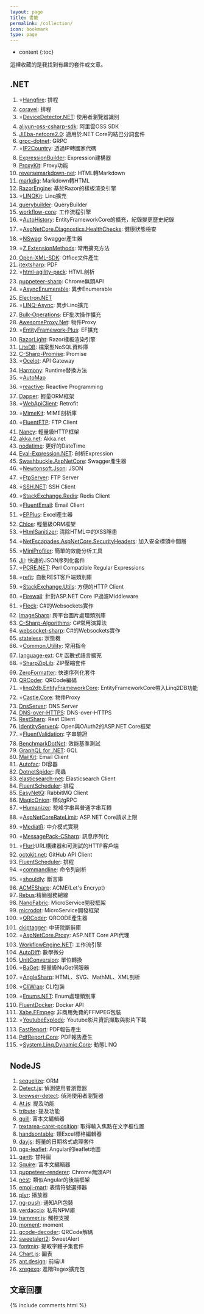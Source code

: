 ```yaml
---
layout: page
title: 書籤
permalink: /collection/
icon: bookmark
type: page
---
```


* content
{:toc}

這裡收藏的是我找到有趣的套件或文章。

## .NET
1. ⭐[Hangfire](https://github.com/HangfireIO/Hangfire): 排程
2. [coravel](https://github.com/jamesmh/coravel): 排程
3. ⭐[DeviceDetector.NET](https://github.com/totpero/DeviceDetector.NET): 使用者瀏覽器識別
4. [aliyun-oss-csharp-sdk](https://github.com/aliyun/aliyun-oss-csharp-sdk): 阿里雲OSS SDK
5. [JIEba-netcore2.0](https://github.com/SilentCC/JIEba-netcore2.0): 適用於.NET Core的結巴分詞套件
6. [grpc-dotnet](https://github.com/grpc/grpc-dotnet): GRPC
7. ⭐[IP2Country](https://github.com/RobThree/IP2Country): 透過IP轉國家代碼
8. [ExpressionBuilder](https://github.com/dbelmont/ExpressionBuilder): Expression建構器
9. [ProxyKit](https://github.com/damianh/ProxyKit): Proxy功能
10. [reversemarkdown-net](https://github.com/mysticmind/reversemarkdown-net): HTML轉Markdown
11. [markdig](https://github.com/lunet-io/markdig): Markdown轉HTML
12. [RazorEngine](https://github.com/Antaris/RazorEngine): 基於Razor的樣板渲染引擎
13. ⭐[LINQKit](https://github.com/scottksmith95/LINQKit): Linq擴充
14. [querybuilder](https://github.com/sqlkata/querybuilder): QueryBuilder
15. [workflow-core](https://github.com/danielgerlag/workflow-core): 工作流程引擎
16. ⭐[AutoHistory](https://github.com/Arch/AutoHistory): EntityFrameworkCore的擴充，紀錄變更歷史紀錄
17. ⭐[AspNetCore.Diagnostics.HealthChecks](https://github.com/Xabaril/AspNetCore.Diagnostics.HealthChecks): 健康狀態檢查
18. ⭐[NSwag](https://github.com/RicoSuter/NSwag): Swagger產生器
19. ⭐[Z.ExtensionMethods](https://github.com/zzzprojects/Z.ExtensionMethods): 常用擴充方法
20. [Open-XML-SDK](https://github.com/OfficeDev/Open-XML-SDK): Office文件產生
21. [itextsharp](https://github.com/itext/itextsharp): PDF
22. ⭐[html-agility-pack](https://github.com/zzzprojects/html-agility-pack): HTML剖析
23. [puppeteer-sharp](https://github.com/kblok/puppeteer-sharp): Chrome無頭API
24. ⭐[AsyncEnumerable](https://github.com/Dasync/AsyncEnumerable): 異步Enumerable
25. [Electron.NET](https://github.com/ElectronNET/Electron.NET)
26. ⭐[LINQ-Async](https://github.com/zzzprojects/LINQ-Async): 異步Linq擴充
27. [Bulk-Operations](https://github.com/zzzprojects/Bulk-Operations): EF批次操作擴充
28. [AwesomeProxy.Net](https://github.com/isdaniel/AwesomeProxy.Net): 物件Proxy
29. ⭐[EntityFramework-Plus](https://github.com/zzzprojects/EntityFramework-Plus): EF擴充
30. [RazorLight](https://github.com/toddams/RazorLight): Razor樣板渲染引擎
31. [LiteDB](https://github.com/mbdavid/LiteDB): 檔案型NoSQL資料庫
32. [C-Sharp-Promise](https://github.com/Real-Serious-Games/C-Sharp-Promise): Promise
33. ⭐[Ocelot](https://github.com/ThreeMammals/Ocelot): API Gateway
34. [Harmony](https://github.com/pardeike/Harmony): Runtime替換方法
35. ⭐[AutoMap](https://github.com/AutoMapper/AutoMapper)
36. ⭐[reactive](https://github.com/dotnet/reactive): Reactive Programming
37. [Dapper](https://github.com/StackExchange/Dapper): 輕量ORM框架
38. ⭐[WebApiClient](https://github.com/dotnetcore/WebApiClient): Retrofit
39. ⭐[MimeKit](https://github.com/jstedfast/MimeKit): MIME剖析庫
40. ⭐[FluentFTP](https://github.com/robinrodricks/FluentFTP): FTP Client
41. [Nancy](https://github.com/NancyFx/Nancy): 輕量級HTTP框架
42. [akka.net](https://github.com/akkadotnet/akka.net): Akka.net
43. [nodatime](https://github.com/nodatime/nodatime): 更好的DateTime
44. [Eval-Expression.NET](https://github.com/zzzprojects/Eval-Expression.NET): 剖析Expression
45. [Swashbuckle.AspNetCore](https://github.com/domaindrivendev/Swashbuckle.AspNetCore): Swagger產生器
46. ⭐[Newtonsoft.Json](https://github.com/JamesNK/Newtonsoft.Json): JSON
47. ⭐[FtpServer](https://github.com/FubarDevelopment/FtpServer): FTP Server
48. ⭐[SSH.NET](https://github.com/sshnet/SSH.NET): SSH Client
49. ⭐[StackExchange.Redis](https://github.com/StackExchange/StackExchange.Redis): Redis Client
50. ⭐[FluentEmail](https://github.com/lukencode/FluentEmail): Email Client
51. ⭐[EPPlus](https://github.com/JanKallman/EPPlus): Excel產生器
52. [Chloe](https://github.com/shuxinqin/Chloe): 輕量級ORM框架
53. ⭐[HtmlSanitizer](https://github.com/mganss/HtmlSanitizer): 清除HTML中的XSS隱患
54. ⭐[NetEscapades.AspNetCore.SecurityHeaders](https://github.com/andrewlock/NetEscapades.AspNetCore.SecurityHeaders): 加入安全標頭中間層
55. ⭐[MiniProfiler](https://github.com/MiniProfiler/dotnet): 簡單的效能分析工具
56. [Jil](https://github.com/kevin-montrose/Jil): 快速的JSON序列化套件
57. ⭐[PCRE.NET](https://github.com/ltrzesniewski/pcre-net): Perl Compatible Regular Expressions
58. ⭐[refit](https://github.com/reactiveui/refit): 自動REST客戶端類別庫
59. ⭐[StackExchange.Utils](https://github.com/StackExchange/StackExchange.Utils): 方便的HTTP Client
60. ⭐[Firewall](https://github.com/dustinmoris/Firewall): 針對ASP.NET Core IP過濾Middleware
61. ⭐[Fleck](https://github.com/statianzo/Fleck): C#的Websockets實作
62. [ImageSharp](https://github.com/SixLabors/ImageSharp): 跨平台圖片處理類別庫
63. [C-Sharp-Algorithms](https://github.com/aalhour/C-Sharp-Algorithms): C#常用演算法
64. [websocket-sharp](https://github.com/sta/websocket-sharp): C#的Websockets實作
65. [stateless](https://github.com/dotnet-state-machine/stateless): 狀態機
66. ⭐[Common.Utility](https://github.com/Jimmey-Jiang/Common.Utility): 常用指令
67. [language-ext](https://github.com/louthy/language-ext): C# 函數式語言擴充
68. ⭐[SharpZipLib](https://github.com/icsharpcode/SharpZipLib): ZIP壓縮套件
69. [ZeroFormatter](https://github.com/neuecc/ZeroFormatter): 快速序列化套件
70. [QRCoder](https://github.com/codebude/QRCoder): QRCode編碼
71. ⭐[linq2db.EntityFrameworkCore](https://github.com/linq2db/linq2db.EntityFrameworkCore): EntityFrameworkCore帶入Linq2DB功能
72. ⭐[Castle.Core](https://github.com/castleproject/Core): 物件Proxy
73. [DnsServer](https://github.com/TechnitiumSoftware/DnsServer): DNS Server
74. [DNS-over-HTTPS](https://github.com/TechnitiumSoftware/DNS-over-HTTPS): DNS-over-HTTPS
75. [RestSharp](https://github.com/restsharp/RestSharp): Rest Client
76. [IdentityServer4](https://github.com/IdentityServer/IdentityServer4): Open與OAuth2的ASP.NET Core框架
77. ⭐[FluentValidation](https://github.com/JeremySkinner/FluentValidation): 字串驗證
78. [BenchmarkDotNet](https://github.com/dotnet/BenchmarkDotNet): 效能基準測試
79. [GraphQL for .NET](https://github.com/graphql-dotnet/graphql-dotnet): GQL
80. [MailKit](https://github.com/jstedfast/MailKit): Email Client
81. [Autofac](https://github.com/autofac/Autofac): DI容器
82. [DotnetSpider](https://github.com/dotnetcore/DotnetSpider): 爬蟲
83. [elasticsearch-net](https://github.com/elastic/elasticsearch-net): Elasticsearch Client
84. [FluentScheduler](https://github.com/fluentscheduler/FluentScheduler): 排程
85. [EasyNetQ](https://github.com/EasyNetQ/EasyNetQ): RabbitMQ Client
87. [MagicOnion](https://github.com/Cysharp/MagicOnion): 類似gRPC
88. ⭐[Humanizer](https://github.com/Humanizr/Humanizer): 駝峰字串與普通字串互轉
89. ⭐[AspNetCoreRateLimit](https://github.com/stefanprodan/AspNetCoreRateLimit): ASP.NET Core請求上限
90. ⭐[MediatR](https://github.com/jbogard/MediatR): 中介模式實現
91. ⭐[MessagePack-CSharp](https://github.com/neuecc/MessagePack-CSharp): 訊息序列化
92. ⭐[Flurl](https://github.com/tmenier/Flurl):URL構建器和可測試的HTTP客戶端
93. [octokit.net](https://github.com/octokit/octokit.net): GitHub API Client
94. [FluentScheduler](https://github.com/fluentscheduler/FluentScheduler): 排程
95. ⭐[commandline](https://github.com/commandlineparser/commandline): 命令列剖析
96. ⭐[shouldly](https://github.com/shouldly/shouldly): 斷言庫
97. [ACMESharp](https://github.com/ebekker/ACMESharp): ACME(Let's Encrypt)
98. [Rebus](https://github.com/rebus-org/Rebus):精簡服務總線
99. [NanoFabric](https://github.com/geffzhang/NanoFabric): MicroService開發框架
100. [microdot](https://github.com/gigya/microdot): MicroService開發框架
101. ⭐[QRCoder](https://github.com/codebude/QRCoder): QRCODE產生器
102. [ckiptagger](https://github.com/ckiplab/ckiptagger): 中研院斷辭庫
103. ⭐[AspNetCore.Proxy](https://github.com/twitchax/AspNetCore.Proxy): ASP.NET Core API代理
104. [WorkflowEngine.NET](https://github.com/optimajet/WorkflowEngine.NET): 工作流引擎
105. [AutoDiff](https://github.com/alexshtf/autodiff): 數學微分
106. [UnitConversion](https://github.com/atulmish/UnitConversion): 單位轉換
107. ⭐[BaGet](https://github.com/loic-sharma/BaGet): 輕量級NuGet伺服器
108. ⭐[AngleSharp](https://github.com/AngleSharp/AngleSharp): HTML、SVG、MathML、XML剖析
109. ⭐[CliWrap](https://github.com/Tyrrrz/CliWrap): CLI包裝
110. ⭐[Enums.NET](https://github.com/TylerBrinkley/Enums.NET): Enum處理類別庫
111. [FluentDocker](https://github.com/mariotoffia/FluentDocker): Docker API
112. [Xabe.FFmpeg](https://github.com/tomaszzmuda/Xabe.FFmpeg): 非商用免費的FFMPEG包裝
113. ⭐[YoutubeExplode](https://github.com/Tyrrrz/YoutubeExplode): Youtube影片資訊擷取與影片下載
114. [FastReport](https://github.com/FastReports/FastReport): PDF報告產生
115. [PdfReport.Core](https://github.com/VahidN/PdfReport.Core): PDF報告產生
116. ⭐[System.Linq.Dynamic.Core](https://github.com/StefH/System.Linq.Dynamic.Core): 動態LINQ

## NodeJS
1. [sequelize](https://github.com/sequelize/sequelize): ORM
2. [Detect.js](https://github.com/darcyclarke/Detect.js): 偵測使用者瀏覽器
3. [browser-detect](https://github.com/KennethanCeyer/browser-detect): 偵測使用者瀏覽器
4. [At.js](https://github.com/ichord/At.js): 提及功能
5. [tribute](https://github.com/zurb/tribute): 提及功能
6. [quill](https://github.com/quilljs/quill): 富本文編輯器
7. [textarea-caret-position](https://github.com/component/textarea-caret-position): 取得輸入焦點在文字框位置
8. [handsontable](https://github.com/handsontable/handsontable): 類Excel標格編輯器
9. [dayjs](https://github.com/iamkun/dayjs): 輕量的日期格式處理套件
10. [ngx-leaflet](https://github.com/Asymmetrik/ngx-leaflet): Angular的leaflet地圖
11. [gantt](https://github.com/frappe/gantt): 甘特圖
12. [Squire](https://github.com/neilj/Squire): 富本文編輯器
13. [puppeteer-renderer](https://github.com/zenato/puppeteer-renderer): Chrome無頭API
14. [nest](https://github.com/nestjs/nest): 類似Angular的後端框架
15. [emoji-mart](https://github.com/missive/emoji-mart): 表情符號選擇器
16. [plyr](https://github.com/sampotts/plyr): 播放器
17. [ng-push](https://github.com/flauc/ng-push): 通知API包裝
18. [verdaccio](https://github.com/verdaccio/verdaccio): 私有NPM庫
19. [hammer.js](https://github.com/hammerjs/hammer.js): 觸控支援
20. [moment](https://github.com/moment/moment): moment
21. [qcode-decoder](https://github.com/cirocosta/qcode-decoder): QRCode解碼
22. [sweetalert2](https://github.com/sweetalert2/sweetalert2): SweetAlert
23. [fontmin](https://github.com/ecomfe/fontmin): 提取字體子集套件
24. [Chart.js](https://github.com/chartjs/Chart.js): 圖表
25. [ant.design](https://ant.design/): 前端UI
26. [xregexp](https://github.com/slevithan/xregexp): 進階Regex擴充包

## 文章回覆

{% include comments.html %}

